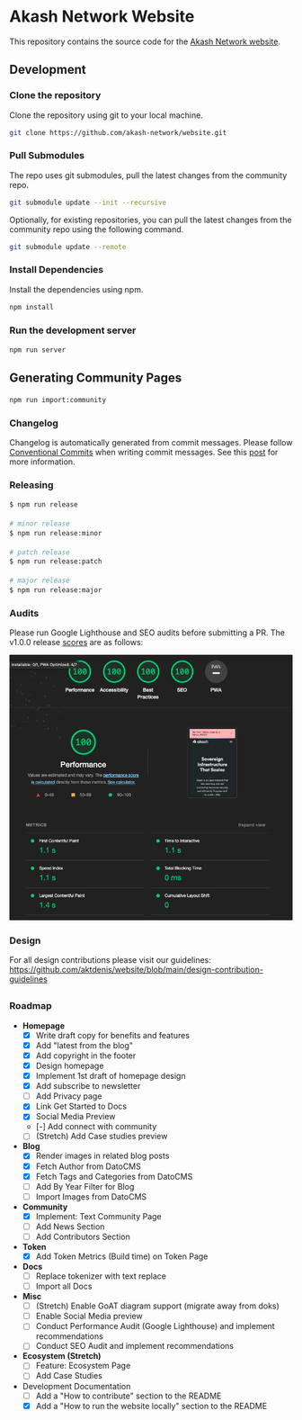 # Akash Network Website

This repository contains the source code for the [Akash Network website](akash.network).

## Development

### Clone the repository

Clone the repository using git to your local machine.

```sh
git clone https://github.com/akash-network/website.git
```

### Pull Submodules

The repo uses git submodules, pull the latest changes from the community repo.

```sh
git submodule update --init --recursive
```

Optionally, for existing repositories, you can pull the latest changes from the community repo using the following command.

```sh
git submodule update --remote
```

### Install Dependencies

Install the dependencies using npm.

```sh
npm install

```
### Run the development server

```sh
npm run server
```

## Generating Community Pages

```sh
npm run import:community
```

### Changelog

Changelog is automatically generated from commit messages. Please follow [Conventional Commits](https://www.conventionalcommits.org/en/v1.0.0/) when writing commit messages. See this [post](https://mokkapps.de/blog/how-to-automatically-generate-a-helpful-changelog-from-your-git-commit-messages/) for more information.

### Releasing

```sh
$ npm run release

# minor release
$ npm run release:minor

# patch release
$ npm run release:patch

# major release
$ npm run release:major
```

### Audits

Please run Google Lighthouse and SEO audits before submitting a PR. The v1.0.0 release [scores](https://googlechrome.github.io/lighthouse/viewer/?gist=d40d3178592c72ddc6b8acb794b3e434) are as follows:

![Lighthouse Audit](doc/lh-report-2023-01-14.png)

### Design

For all design contributions please visit our guidelines:
https://github.com/aktdenis/website/blob/main/design-contribution-guidelines

##

### Roadmap

- **Homepage**
  - [x] Write draft copy for benefits and features
  - [x] Add "latest from the blog"
  - [x] Add copyright in the footer
  - [x] Design homepage
  - [x] Implement 1st draft of homepage design
  - [x] Add subscribe to newsletter
  - [ ] Add Privacy page
  - [x] Link Get Started to Docs
  - [x] Social Media Preview
  - [-] Add connect with community
  - [ ] (Stretch) Add Case studies preview
- **Blog**
  - [x] Render images in related blog posts
  - [x] Fetch Author from DatoCMS
  - [x] Fetch Tags and Categories from DatoCMS
  - [ ] Add By Year Filter for Blog
  - [ ] Import Images from DatoCMS
- **Community**
  - [x] Implement: Text Community Page
  - [ ] Add News Section
  - [ ] Add Contributors Section
- **Token**
  - [x] Add Token Metrics (Build time) on Token Page
- **Docs**
  - [ ] Replace tokenizer with text replace
  - [ ] Import all Docs
- **Misc**
  - [ ] (Stretch) Enable GoAT diagram support (migrate away from doks)
  - [ ] Enable Social Media preview
  - [ ] Conduct Performance Audit (Google Lighthouse) and implement recommendations
  - [ ] Conduct SEO Audit and implement recommendations
- **Ecosystem (Stretch)** 
  - [ ] Feature: Ecosystem Page
  - [ ] Add Case Studies
- Development Documentation
  - [ ] Add a "How to contribute" section to the README
  - [x] Add a "How to run the website locally" section to the README
